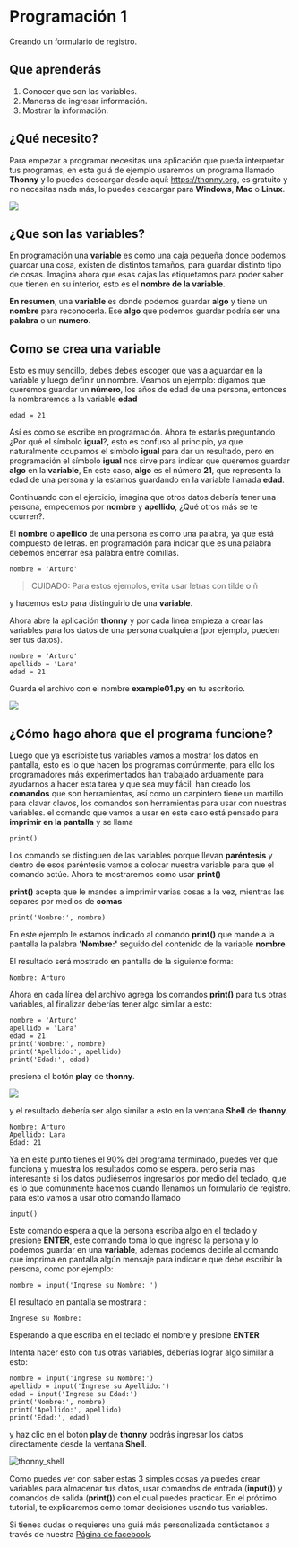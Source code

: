 # Programación 1

Creando un formulario de registro.

## Que aprenderás
 1. Conocer que son las variables.
 2. Maneras de ingresar información.
 3. Mostrar la información.

## ¿Qué necesito?

Para empezar a programar necesitas una aplicación que pueda interpretar tus programas, en esta guiá de ejemplo usaremos un programa llamado **Thonny** y lo puedes descargar desde aquí: https://thonny.org, es gratuito y no necesitas nada más, lo puedes descargar para **Windows**, **Mac** o **Linux**.

![](https://lh3.googleusercontent.com/PxjHlTnLQ69aecmR5E856Mj_ybfASOlvrXvByHf4ZTGaskj646exYfZk57dAkkpQaZJOBaoRJ63GQv_UBnkS7FseqD7w8V5J1ecAUpGMPGH6wYc4VQ-JMgxSivb20M1dqMCeD9qvklr4pQFRggYRcq0LobFoyk2ZHTCoYcioJNlC7vLhSiqR16shhKkiG5jOLPh03IGfekgUo6MjfpQO77sNpD0H-SNy8zStFOBNl7UbQWkJI042BU-Zg0W1T8wsdMkVQ0VAOxOsr59da6mfPKqUlSCmh0ClveeCVJk3Ov5HgCyRvz5pScuBxEz1VOof1JoJMA5XKgQjErGKRW_hNMuIehKxmxUjUubM5hWoi_idawa6nEMeuxy44_YVvguBfmq-8u_B5L2f-XD9hqlLnjTWwIaeh9dQLxIAoRe3GLKdE4K64TQ3w8WsdoqQVI46kMMQbCA2VtNhJflesgoKuc1e37Ryl5O_oFUluY96X22ubzHXBxZH9b542VnVCky9OttYsIafwKUSaRhLiJQKGpDrgD5y7r6OoMux_MXCzivfj8WmzxU7j07d8nqdtaAD6peG2OQYC5djWaLVk0urae3ZjyslFhbf3szETxo-rx9G1SsTr60ORusSXlgvWzjcs-c-fcIS--U8Cl9YgRgo-Ulqn5eKzuUgnFqFIwp8T5ppsGrcfLLfOkpMaypwQ6lZLoGxSc3NrpzCsQ6c6w8JVeZl=w479-h405-no?pageId=102396338536413597633)

## ¿Que son las variables?

En programación una **variable** es como una caja pequeña donde podemos guardar una cosa, existen de distintos tamaños, para guardar distinto tipo de cosas. Imagina ahora que esas cajas las etiquetamos para poder saber que tienen en su interior, esto es el **nombre de la variable**.

**En resumen**, una **variable** es donde podemos guardar **algo** y tiene un **nombre** para reconocerla. Ese **algo** que podemos guardar podría ser una **palabra** o un **numero**.

## Como se crea una variable

Esto es muy sencillo, debes debes escoger que vas a aguardar en la variable y luego definir un nombre. Veamos un ejemplo: digamos que queremos guardar un **número**, los años de edad de una persona,  entonces la nombraremos a la variable **edad**

    edad = 21

Así es como se escribe en programación. Ahora te estarás preguntando ¿Por qué el símbolo **igual**?, esto es confuso al principio, ya que naturalmente ocupamos el símbolo **igual** para dar un resultado, pero en programación el símbolo **igual** nos sirve para indicar que queremos guardar **algo** en la **variable**, En este caso, **algo** es el número **21**, que representa la edad de una persona y la estamos guardando en la variable llamada **edad**.

Continuando con el ejercicio, imagina que otros datos debería tener una persona, empecemos por **nombre** y **apellido**, ¿Qué otros más se te ocurren?.

El **nombre** o **apellido** de una persona es como una palabra, ya que está compuesto de letras. en programación para indicar que es una palabra debemos encerrar esa palabra entre comillas.

    nombre = 'Arturo'

> CUIDADO: Para estos ejemplos, evita usar letras con tilde o ñ

y hacemos esto para distinguirlo de una **variable**.

Ahora abre la aplicación **thonny** y por cada línea empieza a crear las variables para los datos de una persona cualquiera (por ejemplo, pueden ser tus datos).

    nombre = 'Arturo'
    apellido = 'Lara'
    edad = 21

Guarda el archivo con el nombre **example01.py** en tu escritorio.

![](https://lh3.googleusercontent.com/Wycr7bJwFLZf-pK_ttdgxWMXF-oTeWtHste6GZcw3NjFfA8ncXX54SlHp-Osm-PIGNrTFyEumWpso7iPBD4xFcXif4GHvrOc7C6Twt3VUGYpPggYPZlVMwF0SZIBGiiGa4bbcWT0DjuIy4RdFtfiIUuHdTWEpTVG5G8nz-GZ5MVW2dqJ1ZYSoOD0tXqRGZwuatnKxF9aC7EHEDE483dbsbl_Im8l-WY8YVtVsyaFtWUZ8_fBv-RUBXULLzKKbQFmmCiUSckt4-nm7mxpaxbM1cDzBuZO7T4QpojojFq0yb517WEekiCwB6B86yPwg_faTKDqkIckkehsaxBCsgATAMxuaYZNj5EFpRXKXKJ9yqtqCxrQbdJeluz2MJMjWX4Up9ZDDxOaGNS6QHaptVOJq_kcsGb7CI51G6iqkMkpfK0VlvCwvWnym8W01LG7DtQLhyLCZ_0v0m9uVYIOc7cC6KdoXp9uutmZU7u-FRE0dFFLE-lmzcb8envjHP_FLMznSXi8XXoPqv_ClWVRhxhhq6Nn_tx50jEAoUBwNcFigwG5u1BmyTpVtW_z0qjTbJbtHPy4R8kFAVJ1cpMmPv5qZzWlp0f-eoaGw7HOCVyyKuE3LmObx17tOQs6XfAvRa855R62y4CO_VPk2XgQUTRuF1jDFIWbVdzDG1hr1yKfJbEhiFI1VbzohwKjDm8vA40ZhUTUsOcJuNC-YkZvIczq2lKT=w476-h65-no)

## ¿Cómo hago ahora que el programa funcione?

Luego que ya escribiste tus variables vamos a mostrar los datos en pantalla, esto es lo que hacen los programas comúnmente, para ello los programadores más experimentados han trabajado arduamente para ayudarnos a hacer esta tarea y que sea muy fácil, han creado los **comandos** que son herramientas, así como un carpintero tiene un martillo para clavar clavos, los comandos son herramientas para usar con nuestras variables. el comando que vamos a usar en este caso está pensado para **imprimir en la pantalla** y se llama

    print()

Los comando se distinguen de las variables porque llevan **paréntesis** y dentro de esos paréntesis vamos a colocar nuestra variable para que el comando actúe. Ahora te mostraremos como usar **print()**

**print()** acepta que le mandes a imprimir varias cosas a la vez, mientras las separes por medios de **comas**

    print('Nombre:', nombre)

En este ejemplo le estamos indicado al comando **print()** que mande a la pantalla la palabra **'Nombre:'** seguido del contenido de la variable **nombre**

El resultado será mostrado en pantalla de la siguiente forma:

    Nombre: Arturo

Ahora en cada línea del archivo agrega los comandos **print()** para tus otras variables, al finalizar deberías tener algo similar a esto:

    nombre = 'Arturo'
    apellido = 'Lara'
    edad = 21
    print('Nombre:', nombre)
    print('Apellido:', apellido)
    print('Edad:', edad)

presiona el botón **play** de **thonny**.

![](https://lh3.googleusercontent.com/yJpuwv9r0YYW4CYfEU0kaLeV34IGAqfQWC72rB_n4qiCld13tlv87e1yHTHQpm6px5cvmx-N5FqO48VQCeRU3tw_hd9SrBPnprN-pmMUIIYzmOcXTATeYvbIfm6PSpGmk2PwBAQEbOQjXSQcGuEpqW2NQwiDZ1iubKWFg_e414eM38_qIw6mL90XZSxfhwdI2Yl3VAlrk5dDwX73UXgund6vDArhb1lES5DTs11cm3YFCMSF2B92FOEJuByjD5oAVqnBAar7wPy27cxnZCfwsN84voChDjOHy3gQmN1GmK8v9isEvcme_QIiFX7nVnjNW9az1l_u8ZfxxK9kkzOAAMp77YObQIJUnLr8HnYuiGne5DlUEpfrrYveFiFtZqB1nUZtok_fmRHQXQXF4ZskGttGeuvZ4Q3Esz3sLS01kILlaLS5d8SHo2cgWR14YeoxeBZvDHFPmR6Lzab7mRqnUKb-W5DUVQrQELgncBxTOgQ9e62qEz8A5M4Sq5-6xfogSaUOgfUrujH0eA5HZuUbKjs9NgZyoXud7ob7OewxJ9OPAoRVsM24QsdbSGXlu4nM6scUrgQdx-jG8zQSjgXYT3629g1LggUcWpzQeFGcKbeYZgUfYnXDDnabCrsVztUTM4Wsg5tFOa5sgb-_QC9mH3FXFT6HuVqKQ7WGNIhCmxQP7PHFnAKuelhfSdTe4daLgcitMou-e44LGvGUhKAZGg1d=w478-h68-no?pageId=102396338536413597633)

y el resultado debería ser algo similar a esto en la ventana **Shell** de **thonny**.

    Nombre: Arturo
    Apellido: Lara
    Edad: 21

Ya en este punto tienes el 90% del programa terminado, puedes ver que funciona y muestra los resultados como se espera. pero seria mas interesante si los datos pudiésemos ingresarlos por medio del teclado, que es lo que comúnmente hacemos cuando llenamos un formulario de registro. para esto vamos a usar otro comando llamado        

    input()

Este comando espera a que la persona escriba algo en el teclado y presione **ENTER**, este comando toma lo que ingreso la persona y lo podemos guardar en una **variable**, ademas podemos decirle al comando que imprima en pantalla algún mensaje para indicarle que debe escribir la persona, como por ejemplo:

    nombre = input('Ingrese su Nombre: ')

El resultado en pantalla se mostrara :

    Ingrese su Nombre: 

Esperando a que escriba en el teclado el nombre y presione **ENTER**

Intenta hacer esto con tus otras variables, deberías lograr algo similar a esto:

    nombre = input('Ingrese su Nombre:')
    apellido = input('Ingrese su Apellido:')
    edad = input('Ingrese su Edad:')
    print('Nombre:', nombre)
    print('Apellido:', apellido)
    print('Edad:', edad)

y haz clic en el botón **play** de **thonny** podrás ingresar los datos directamente desde la ventana **Shell**.

![thonny_shell](https://lh3.googleusercontent.com/LbcrSPVhErEtm4BpfCI6P1tCPiaVe7iNYf-kc0z6di0_Q6wXqNl8aGx_pTOkk8klPiiRPFqnoolNlpgZfSzfwNMbR4qHPui4f1Np1UeUvoKDV5eXfdTKDf3aAVnUAvZqKiZYlLQYSr2gFFz0mYezESgle1ISJkuRwSMZOZoVd83ZLd18xHtePqJc7bKCDK0zKN9c6yGPAS2P4WwhbLyIpoVtbFbB5ktDXb0m724Gxo4U0QF8kK5M8ynJvyOiGAPYFYXigInDDAlQULkZHkx4r_hjkutPRKE6Vyrl5VKB7kMuGEzIv01scV-gIvsuEzMzc3ha-CoTG3zGTi7-gl8tZNWtOdOBdejdT5ID4kEfbEXU8pZagFkdgwtRNPKQTRPp5m96nt7HvLmYw569TBzPNg0x4WRO37KR5b4GkOpLj0O2fQn9ICFgjEP-RPWc72mKfWHPeXL7g9OZZ7i0edscRiXMSkuyY34otMELK8gQ57k5MrCjJa9REXJAEF6CSMu_yMT2ZrwrUGenmGGxCPlz0fAOxWNqiOIY-JdzH95AwUmLZVNJ6HcmLCwIAeVJldZkAViHkUCaLWluD8mH1EQqFGOCJgGom-heqCKHtOGvGXqU1csLcwqtgvtPYt9U9QgrXZBfVbJ4K-npcG0BF5uxst6rDmC9EK0SzchsPH7nhBOL1OFHQIFF6_ZgiJG98VvSytGdE-vmy2yDK1AvOKaLU_vE=w469-h170-no?pageId=102396338536413597633)

Como puedes ver con saber estas 3 simples cosas ya puedes crear variables para almacenar tus datos, usar comandos de entrada (**input()**) y comandos de salida (**print()**) con el cual puedes practicar. En el próximo tutorial, te explicaremos como tomar decisiones usando tus variables.

Si tienes dudas o requieres una guiá más personalizada contáctanos a través de nuestra [Página de facebook](http://facebook.me/rdckgames).


<!--stackedit_data:
eyJoaXN0b3J5IjpbMTEyODAzOTk4OCwyMDU0NzI1NzkzLC0xMj
Y3Njg4MjYsMTUzODU1MzUzNCwyMjg3ODMzMjMsLTE2MzQxNTU0
MzgsLTE0NDM5NDAyNzksLTkxMDMyNzc3NSwyMDQzMDE3NDgsLT
ExNTUwOTgwOTMsLTEzOTE2NTUyNzcsMTQ0Nzk4NjYxMiwtMTk2
NDkxMTM3OCw3NjQ2MDk0MDIsMTUwMjk2OTEzNSwtMzYwMDc1Mz
QzLC0xMTQ0NTEzNTIxLDE3MTU1NDAyODUsLTIwODg3NDY2MTIs
NzMwOTk4MTE2XX0=
-->